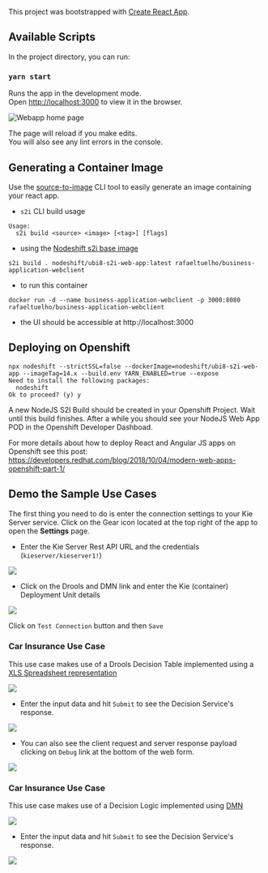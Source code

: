 This project was bootstrapped with [Create React App](https://github.com/facebook/create-react-app).

## Available Scripts

In the project directory, you can run:

### `yarn start`

Runs the app in the development mode.<br />
Open [http://localhost:3000](http://localhost:3000) to view it in the browser.

![Webapp home page](docs/webclient-home.png)

The page will reload if you make edits.<br />
You will also see any lint errors in the console.

## Generating a Container Image

Use the [source-to-image](https://github.com/openshift/source-to-image) CLI tool to easily generate an image containing your react app. 

 * `s2i` CLI build usage
```
Usage:
  s2i build <source> <image> [<tag>] [flags]
```

 * using the [Nodeshift s2i base image](https://hub.docker.com/r/nodeshift/ubi8-s2i-web-app)

```
s2i build . nodeshift/ubi8-s2i-web-app:latest rafaeltuelho/business-application-webclient
```

 * to run this container
```
docker run -d --name business-application-webclient -p 3000:8080 rafaeltuelho/business-application-webclient
```

  * the UI should be accessible at http://localhost:3000

## Deploying on Openshift

```
npx nodeshift --strictSSL=false --dockerImage=nodeshift/ubi8-s2i-web-app --imageTag=14.x --build.env YARN_ENABLED=true --expose
Need to install the following packages:
  nodeshift
Ok to proceed? (y) y
```

A new NodeJS S2I Build should be created in your Openshift Project. Wait until this build finishes. After a while you should see your NodeJS Web App POD in the Openshift Developer Dashboad.

For more details about how to deploy React and Angular JS apps on Openshift see this post: https://developers.redhat.com/blog/2018/10/04/modern-web-apps-openshift-part-1/

## Demo the Sample Use Cases
The first thing you need to do is enter the connection settings to your Kie Server service.
Click on the Gear icon located at the top right of the app to open the **Settings** page.

 * Enter the Kie Server Rest API URL and the credentials (`kieserver/kieserver1!`)

![](docs/webclient-settings-1.png)

 * Click on the Drools and DMN link and enter the Kie (container) Deployment Unit details

![](docs/webclient-drools-dmn-settings.png)

Click on `Test Connection` button and then `Save`

### Car Insurance Use Case
This use case makes use of a Drools Decision Table implemented using a [XLS Spreadsheet representation](https://github.com/rafaeltuelho/my-business-automation-showcase/blob/37d63ac7ef5397c4892a6ba8b6fab7630c07b5b3/decisions-showcase/src/main/resources/com/redhat/demos/decisiontable/ExamplePolicyPricing.xls)

![](docs/car-insurance-form.png)

  * Enter the input data and hit `Submit` to see the Decision Service's response.

![](docs/car-insurance-response.png)

  * You can also see the client request and server response payload clicking on `Debug` link at the bottom of the web form.

![](docs/car-insurance-debug-payload-view.png)

### Car Insurance Use Case
This use case makes use of a Decision Logic implemented using [DMN](https://github.com/rafaeltuelho/my-business-automation-showcase/blob/d37e4073e0a278da22ff517dc8422279c2b427d8/decisions-showcase/src/main/resources/com/redhat/demos/dmn/Traffic%20Violation.dmn)

![](docs/traffic-form.png)

  * Enter the input data and hit `Submit` to see the Decision Service's response.

![](docs/traffic-response.png)